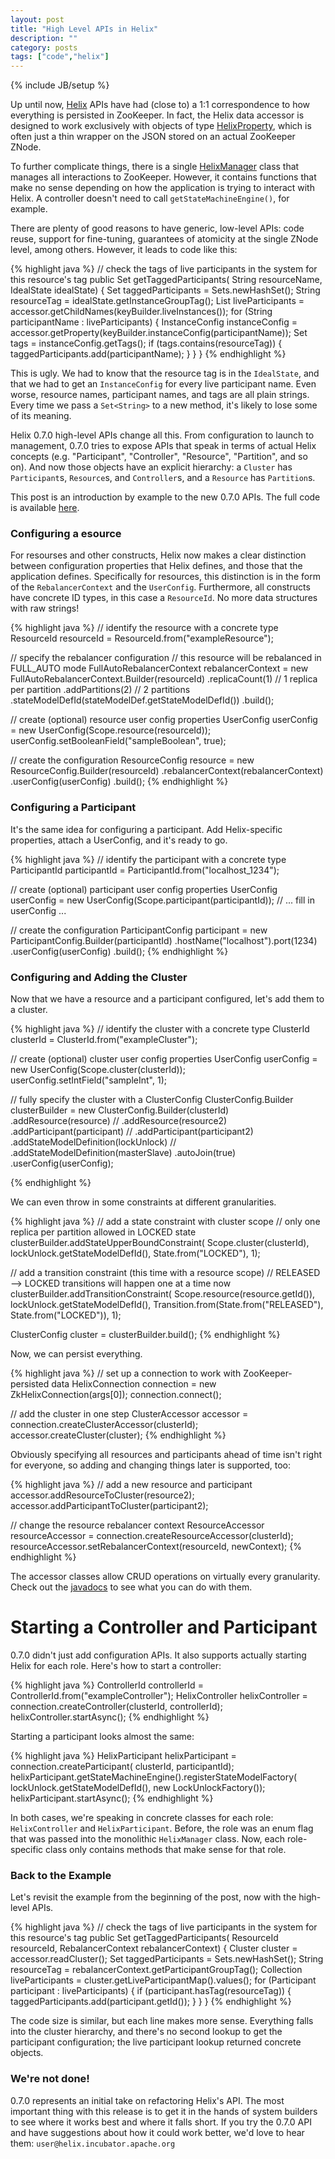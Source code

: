 ```yaml
---
layout: post
title: "High Level APIs in Helix"
description: ""
category: posts
tags: ["code","helix"]
---
```

{% include JB/setup %}

Up until now, [Helix](http://helix.incubator.apache.org) APIs have had (close to) a 1:1 correspondence to how everything is persisted in ZooKeeper. In fact, the Helix data accessor is designed to work exclusively with objects of type [HelixProperty](http://helix.incubator.apache.org/javadocs/0.7.0-incubating/reference/org/apache/helix/HelixProperty.html), which is often just a thin wrapper on the JSON stored on an actual ZooKeeper ZNode.

To further complicate things, there is a single [HelixManager](http://helix.incubator.apache.org/javadocs/0.7.0-incubating/reference/org/apache/helix/HelixManager.html) class that manages all interactions to ZooKeeper. However, it contains functions that make no sense depending on how the application is trying to interact with Helix. A controller doesn't need to call `getStateMachineEngine()`, for example.

There are plenty of good reasons to have generic, low-level APIs: code reuse, support for fine-tuning, guarantees of atomicity at the single ZNode level, among others. However, it leads to code like this:

{% highlight java %}
// check the tags of live participants in the system for this resource's tag
public Set<String> getTaggedParticipants(
    String resourceName,
    IdealState idealState) {
  Set<String> taggedParticipants = Sets.newHashSet();
  String resourceTag = idealState.getInstanceGroupTag();
  List<String> liveParticipants = accessor.getChildNames(keyBuilder.liveInstances());
  for (String participantName : liveParticipants) {
    InstanceConfig instanceConfig = accessor.getProperty(keyBuilder.instanceConfig(participantName));
    Set<String> tags = instanceConfig.getTags();
    if (tags.contains(resourceTag)) {
      taggedParticipants.add(participantName);
    }
  }
}
{% endhighlight %}

This is ugly. We had to know that the resource tag is in the `IdealState`, and that we had to get an `InstanceConfig` for every live participant name. Even worse, resource names, participant names, and tags are all plain strings. Every time we pass a `Set<String>` to a new method, it's likely to lose some of its meaning.

Helix 0.7.0 high-level APIs change all this. From configuration to launch to management, 0.7.0 tries to expose APIs that speak in terms of actual Helix concepts (e.g. "Participant", "Controller", "Resource", "Partition", and so on). And now those objects have an explicit hierarchy: a `Cluster` has `Participant`s, `Resource`s, and `Controller`s, and a `Resource` has `Partition`s.

This post is an introduction by example to the new 0.7.0 APIs. The full code is available [here](https://git-wip-us.apache.org/repos/asf?p=incubator-helix.git;a=blob;f=helix-examples/src/main/java/org/apache/helix/examples/LogicalModelExample.java;h=c23341771fc0d0b7f909c7736cbcf5d651c49def;hb=master).

### Configuring a esource
For resourses and other constructs, Helix now makes a clear distinction between configuration properties that Helix defines, and those that the application defines. Specifically for resources, this distinction is in the form of the `RebalancerContext` and the `UserConfig`. Furthermore, all constructs have concrete ID types, in this case a `ResourceId`. No more data structures with raw strings!

{% highlight java %}
// identify the resource with a concrete type
ResourceId resourceId = ResourceId.from("exampleResource");

// specify the rebalancer configuration
// this resource will be rebalanced in FULL_AUTO mode
FullAutoRebalancerContext rebalancerContext =
    new FullAutoRebalancerContext.Builder(resourceId)
    .replicaCount(1) // 1 replica per partition
    .addPartitions(2) // 2 partitions
    .stateModelDefId(stateModelDef.getStateModelDefId())
    .build();

// create (optional) resource user config properties
UserConfig userConfig = new UserConfig(Scope.resource(resourceId));
userConfig.setBooleanField("sampleBoolean", true);

// create the configuration
ResourceConfig resource =
    new ResourceConfig.Builder(resourceId)
    .rebalancerContext(rebalancerContext)
    .userConfig(userConfig)
    .build();
{% endhighlight %}

### Configuring a Participant
It's the same idea for configuring a participant. Add Helix-specific properties, attach a UserConfig, and it's ready to go.

{% highlight java %}
// identify the participant with a concrete type
ParticipantId participantId = ParticipantId.from("localhost_1234");

// create (optional) participant user config properties
UserConfig userConfig = new UserConfig(Scope.participant(participantId));
// ... fill in userConfig ...

// create the configuration
ParticipantConfig participant =
    new ParticipantConfig.Builder(participantId)
    .hostName("localhost").port(1234)
    .userConfig(userConfig)
    .build();
{% endhighlight %}

### Configuring and Adding the Cluster
Now that we have a resource and a participant configured, let's add them to a cluster.

{% highlight java %}
// identify the cluster with a concrete type
ClusterId clusterId = ClusterId.from("exampleCluster");

// create (optional) cluster user config properties
UserConfig userConfig = new UserConfig(Scope.cluster(clusterId));
userConfig.setIntField("sampleInt", 1);

// fully specify the cluster with a ClusterConfig
ClusterConfig.Builder clusterBuilder =
    new ClusterConfig.Builder(clusterId)
    .addResource(resource)
    // .addResource(resource2)
    .addParticipant(participant)
    // .addParticipant(participant2)
    .addStateModelDefinition(lockUnlock)
    // .addStateModelDefinition(masterSlave)
    .autoJoin(true)
    .userConfig(userConfig);

{% endhighlight %}

We can even throw in some constraints at different granularities.

{% highlight java %}
// add a state constraint with cluster scope
// only one replica per partition allowed in LOCKED state
clusterBuilder.addStateUpperBoundConstraint(
    Scope.cluster(clusterId),
    lockUnlock.getStateModelDefId(),
    State.from("LOCKED"),
    1);

// add a transition constraint (this time with a resource scope)
// RELEASED --> LOCKED transitions will happen one at a time now
clusterBuilder.addTransitionConstraint(
    Scope.resource(resource.getId()),
    lockUnlock.getStateModelDefId(),
    Transition.from(State.from("RELEASED"),
    State.from("LOCKED")),
    1);

ClusterConfig cluster = clusterBuilder.build();
{% endhighlight %}

Now, we can persist everything.

{% highlight java %}
// set up a connection to work with ZooKeeper-persisted data
HelixConnection connection = new ZkHelixConnection(args[0]);
connection.connect();

// add the cluster in one step
ClusterAccessor accessor = connection.createClusterAccessor(clusterId);
accessor.createCluster(cluster);
{% endhighlight %}

Obviously specifying all resources and participants ahead of time isn't right for everyone, so adding and changing things later is supported, too:

{% highlight java %}
// add a new resource and participant
accessor.addResourceToCluster(resource2);
accessor.addParticipantToCluster(participant2);

// change the resource rebalancer context
ResourceAccessor resourceAccessor = connection.createResourceAccessor(clusterId);
resourceAccessor.setRebalancerContext(resourceId, newContext);
{% endhighlight %}

The accessor classes allow CRUD operations on virtually every granularity. Check out the [javadocs](http://helix.incubator.apache.org/javadocs/0.7.0-incubating/reference/org/apache/helix/api/accessor/package-summary.html) to see what you can do with them.

# Starting a Controller and Participant
0.7.0 didn't just add configuration APIs. It also supports actually starting Helix for each role. Here's how to start a controller:

{% highlight java %}
ControllerId controllerId = ControllerId.from("exampleController");
HelixController helixController = connection.createController(clusterId, controllerId);
helixController.startAsync();
{% endhighlight %}

Starting a participant looks almost the same:

{% highlight java %}
HelixParticipant helixParticipant = connection.createParticipant(
    clusterId, participantId);
helixParticipant.getStateMachineEngine().registerStateModelFactory(
    lockUnlock.getStateModelDefId(),
    new LockUnlockFactory());
helixParticipant.startAsync();
{% endhighlight %}

In both cases, we're speaking in concrete classes for each role: `HelixController` and `HelixParticipant`. Before, the role was an enum flag that was passed into the monolithic `HelixManager` class. Now, each role-specific class only contains methods that make sense for that role.

### Back to the Example
Let's revisit the example from the beginning of the post, now with the high-level APIs.

{% highlight java %}
// check the tags of live participants in the system for this resource's tag
public Set<ParticipantId> getTaggedParticipants(
    ResourceId resourceId,
    RebalancerContext rebalancerContext) {
  Cluster cluster = accessor.readCluster();
  Set<ParticipantId> taggedParticipants = Sets.newHashSet();
  String resourceTag = rebalancerContext.getParticipantGroupTag();
  Collection<Participant> liveParticipants = cluster.getLiveParticipantMap().values();
  for (Participant participant : liveParticipants) {
    if (participant.hasTag(resourceTag)) {
      taggedParticipants.add(participant.getId());
    }
  }
}
{% endhighlight %}

The code size is similar, but each line makes more sense. Everything falls into the cluster hierarchy, and there's no second lookup to get the participant configuration; the live participant lookup returned concrete objects.

### We're not done!
0.7.0 represents an initial take on refactoring Helix's API. The most important thing with this release is to get it in the hands of system builders to see where it works best and where it falls short. If you try the 0.7.0 API and have suggestions about how it could work better, we'd love to hear them: `user@helix.incubator.apache.org`
